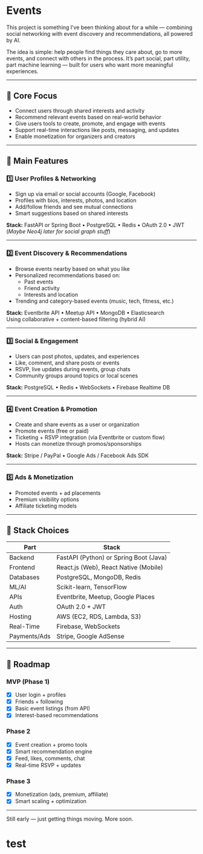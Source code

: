 # Events

This project is something I’ve been thinking about for a while — combining social networking with event discovery and recommendations, all powered by AI.

The idea is simple: help people find things they care about, go to more events, and connect with others in the process. It’s part social, part utility, part machine learning — built for users who want more meaningful experiences.

---

## 🔹 Core Focus

- Connect users through shared interests and activity
- Recommend relevant events based on real-world behavior
- Give users tools to create, promote, and engage with events
- Support real-time interactions like posts, messaging, and updates
- Enable monetization for organizers and creators

---

## 🔹 Main Features

### 1️⃣ User Profiles & Networking

- Sign up via email or social accounts (Google, Facebook)
- Profiles with bios, interests, photos, and location
- Add/follow friends and see mutual connections
- Smart suggestions based on shared interests

**Stack:** FastAPI or Spring Boot • PostgreSQL • Redis • OAuth 2.0 • JWT  
(*Maybe Neo4j later for social graph stuff*)

---

### 2️⃣ Event Discovery & Recommendations

- Browse events nearby based on what you like
- Personalized recommendations based on:
  - Past events
  - Friend activity
  - Interests and location
- Trending and category-based events (music, tech, fitness, etc.)

**Stack:** Eventbrite API • Meetup API • MongoDB • Elasticsearch  
Using collaborative + content-based filtering (hybrid AI)

---

### 3️⃣ Social & Engagement

- Users can post photos, updates, and experiences
- Like, comment, and share posts or events
- RSVP, live updates during events, group chats
- Community groups around topics or local scenes

**Stack:** PostgreSQL • Redis • WebSockets • Firebase Realtime DB

---

### 4️⃣ Event Creation & Promotion

- Create and share events as a user or organization
- Promote events (free or paid)
- Ticketing + RSVP integration (via Eventbrite or custom flow)
- Hosts can monetize through promos/sponsorships

**Stack:** Stripe / PayPal • Google Ads / Facebook Ads SDK

---

### 5️⃣ Ads & Monetization

- Promoted events + ad placements
- Premium visibility options
- Affiliate ticketing models

---

## 🔹 Stack Choices

| Part             | Stack                                    |
|------------------|------------------------------------------|
| Backend          | FastAPI (Python) or Spring Boot (Java)   |
| Frontend         | React.js (Web), React Native (Mobile)    |
| Databases        | PostgreSQL, MongoDB, Redis               |
| ML/AI            | Scikit-learn, TensorFlow                 |
| APIs             | Eventbrite, Meetup, Google Places        |
| Auth             | OAuth 2.0 + JWT                          |
| Hosting          | AWS (EC2, RDS, Lambda, S3)               |
| Real-Time        | Firebase, WebSockets                     |
| Payments/Ads     | Stripe, Google AdSense                   |

---

## 🔹 Roadmap

### MVP (Phase 1)
- [x] User login + profiles
- [x] Friends + following
- [x] Basic event listings (from API)
- [x] Interest-based recommendations

### Phase 2
- [x] Event creation + promo tools
- [x] Smart recommendation engine
- [x] Feed, likes, comments, chat
- [x] Real-time RSVP + updates

### Phase 3
- [x] Monetization (ads, premium, affiliate)
- [x] Smart scaling + optimization

---

Still early — just getting things moving. More soon.
# test
